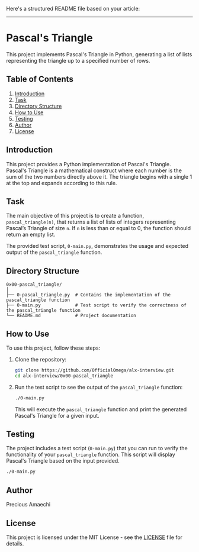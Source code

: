 Here's a structured README file based on your article:

---

# Pascal's Triangle

This project implements Pascal's Triangle in Python, generating a list of lists representing the triangle up to a specified number of rows.

## Table of Contents
1. [Introduction](#introduction)
2. [Task](#task)
3. [Directory Structure](#directory-structure)
4. [How to Use](#how-to-use)
5. [Testing](#testing)
6. [Author](#author)
7. [License](#license)

## Introduction
This project provides a Python implementation of Pascal's Triangle. Pascal's Triangle is a mathematical construct where each number is the sum of the two numbers directly above it. The triangle begins with a single 1 at the top and expands according to this rule.

## Task
The main objective of this project is to create a function, `pascal_triangle(n)`, that returns a list of lists of integers representing Pascal’s Triangle of size `n`. If `n` is less than or equal to 0, the function should return an empty list.

The provided test script, `0-main.py`, demonstrates the usage and expected output of the `pascal_triangle` function.

## Directory Structure

```
0x00-pascal_triangle/
│
├── 0-pascal_triangle.py  # Contains the implementation of the pascal_triangle function
├── 0-main.py             # Test script to verify the correctness of the pascal_triangle function
└── README.md             # Project documentation
```

## How to Use
To use this project, follow these steps:

1. Clone the repository:

    ```bash
    git clone https://github.com/Official0mega/alx-interview.git
    cd alx-interview/0x00-pascal_triangle
    ```

2. Run the test script to see the output of the `pascal_triangle` function:

    ```bash
    ./0-main.py
    ```

   This will execute the `pascal_triangle` function and print the generated Pascal's Triangle for a given input.

## Testing
The project includes a test script (`0-main.py`) that you can run to verify the functionality of your `pascal_triangle` function. This script will display Pascal's Triangle based on the input provided.

```bash
./0-main.py
```

## Author
Precious Amaechi

## License
This project is licensed under the MIT License - see the [LICENSE](LICENSE) file for details.
